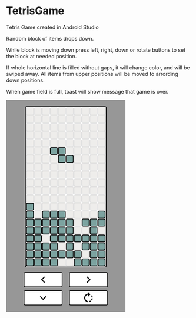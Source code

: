 # TetrisGame
Tetris Game created in Android Studio

Random block of items drops down.

While block is moving down press left, right, down or rotate buttons to set the block at needed position.

If whole horizontal line is filled without gaps, it will change color, and will be swiped away. All items from upper positions will be moved to arrording down positions.

When game field is full, toast will show message that game is over.

<img src="gif2.gif" width="324" height="576">
